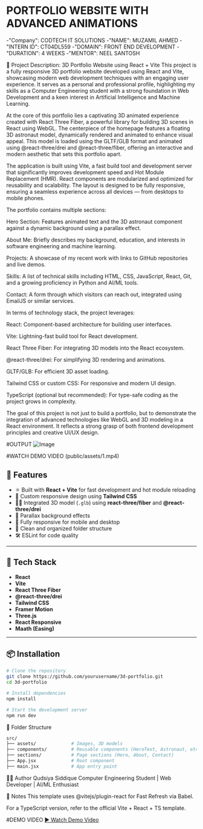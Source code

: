 # PORTFOLIO WEBSITE WITH ADVANCED ANIMATIONS
-"Company": CODTECH IT SOLUTIONS
-"NAME": MUZAMIL AHMED
-"INTERN ID": CT04DL559
-"DOMAIN": FRONT END DEVELOPMENT
-"DURATION": 4 WEEKS
-"MENTOR": NEEL SANTOSH


🎯 Project Description: 3D Portfolio Website using React + Vite
This project is a fully responsive 3D portfolio website developed using React and Vite, showcasing modern web development techniques with an engaging user experience. It serves as a personal and professional profile, highlighting my skills as a Computer Engineering student with a strong foundation in Web Development and a keen interest in Artificial Intelligence and Machine Learning.

At the core of this portfolio lies a captivating 3D animated experience created with React Three Fiber, a powerful library for building 3D scenes in React using WebGL. The centerpiece of the homepage features a floating 3D astronaut model, dynamically rendered and animated to enhance visual appeal. This model is loaded using the GLTF/GLB format and animated using @react-three/drei and @react-three/fiber, offering an interactive and modern aesthetic that sets this portfolio apart.

The application is built using Vite, a fast build tool and development server that significantly improves development speed and Hot Module Replacement (HMR). React components are modularized and optimized for reusability and scalability. The layout is designed to be fully responsive, ensuring a seamless experience across all devices — from desktops to mobile phones.

The portfolio contains multiple sections:

Hero Section: Features animated text and the 3D astronaut component against a dynamic background using a parallax effect.

About Me: Briefly describes my background, education, and interests in software engineering and machine learning.

Projects: A showcase of my recent work with links to GitHub repositories and live demos.

Skills: A list of technical skills including HTML, CSS, JavaScript, React, Git, and a growing proficiency in Python and AI/ML tools.

Contact: A form through which visitors can reach out, integrated using EmailJS or similar services.

In terms of technology stack, the project leverages:

React: Component-based architecture for building user interfaces.

Vite: Lightning-fast build tool for React development.

React Three Fiber: For integrating 3D models into the React ecosystem.

@react-three/drei: For simplifying 3D rendering and animations.

GLTF/GLB: For efficient 3D asset loading.

Tailwind CSS or custom CSS: For responsive and modern UI design.

TypeScript (optional but recommended): For type-safe coding as the project grows in complexity.

The goal of this project is not just to build a portfolio, but to demonstrate the integration of advanced technologies like WebGL and 3D modeling in a React environment. It reflects a strong grasp of both frontend development principles and creative UI/UX design.


#OUTPUT
![Image](https://github.com/user-attachments/assets/8a10d10c-9f70-48f7-9360-789845dfc200)

#WATCH DEMO VIDEO
(public/assets/1.mp4)

## 📁 Features

- ⚛️ Built with **React + Vite** for fast development and hot module reloading
- 🎨 Custom responsive design using **Tailwind CSS**
- 🧑‍🚀 Integrated 3D model (`.glb`) using **react-three/fiber** and **@react-three/drei**
- 🌙 Parallax background effects
- 📱 Fully responsive for mobile and desktop
- 🧹 Clean and organized folder structure
- 🛠️ ESLint for code quality

---

## 🔧 Tech Stack

- **React**
- **Vite**
- **React Three Fiber**
- **@react-three/drei**
- **Tailwind CSS**
- **Framer Motion**
- **Three.js**
- **React Responsive**
- **Maath (Easing)**

---
## 📦 Installation

```bash
# Clone the repository
git clone https://github.com/yourusername/3d-portfolio.git
cd 3d-portfolio

# Install dependencies
npm install

# Start the development server
npm run dev
```
📁 Folder Structure
```bash
src/
├── assets/             # Images, 3D models
├── components/         # Reusable components (HeroText, Astronaut, etc.)
├── sections/           # Page sections (Hero, About, Contact)
├── App.jsx             # Root component
├── main.jsx            # App entry point
```
🧑‍💻 Author
Qudsiya Siddique
Computer Engineering Student | Web Developer | AI/ML Enthusiast

📢 Notes
This template uses @vitejs/plugin-react for Fast Refresh via Babel.

For a TypeScript version, refer to the official Vite + React + TS template.

#DEMO VIDEO
[▶️ Watch Demo Video](public/assets/Recording%202025-05-12%20210025.mp4)









